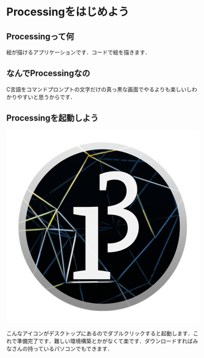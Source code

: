 # Processingをはじめよう

## Processingって何
絵が描けるアプリケーションです．コードで絵を描きます．

## なんでProcessingなの
C言語をコマンドプロンプトの文字だけの真っ黒な画面でやるよりも楽しいしわかりやすいと思うからです．

## Processingを起動しよう
![アイコン](img/Pro.png "Processingアイコン")

こんなアイコンがデスクトップにあるのでダブルクリックすると起動します．これで準備完了です．難しい環境構築とかがなくて楽です．ダウンロードすればみなさんの持っているパソコンでもできます．
